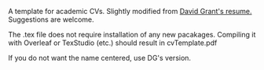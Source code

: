 A template for academic CVs. Slightly modified from [David Grant's resume.](https://www.davidgrant.ca/latex_resume_template) Suggestions are welcome.

The .tex file does not require installation of any new pacakages. Compiling it with Overleaf or TexStudio (etc.) should result in cvTemplate.pdf 

If you do not want the name centered, use DG's version. 
